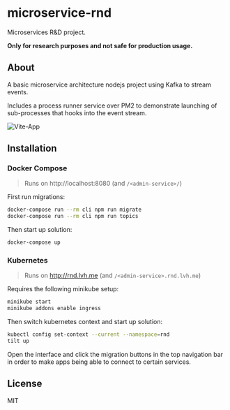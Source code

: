 # microservice-rnd

Microservices R&D project.

**Only for research purposes and not safe for production usage.**

## About

A basic microservice architecture nodejs project using Kafka to stream events.

Includes a process runner service over PM2 to demonstrate launching of sub-processes that hooks into the event stream.

![Vite-App](https://user-images.githubusercontent.com/161548/163657043-a2f3b766-77a6-44fc-8b62-078c6fa8390c.png)

## Installation

### Docker Compose

> Runs on http://localhost:8080 (and `/<admin-service>/`)

First run migrations:

```bash
docker-compose run --rm cli npm run migrate
docker-compose run --rm cli npm run topics
```

Then start up solution:

```bash
docker-compose up
```

### Kubernetes

> Runs on http://rnd.lvh.me (and `/<admin-service>.rnd.lvh.me`)

Requires the following minikube setup:

```bash
minikube start
minikube addons enable ingress
```

Then switch kubernetes context and start up solution:

```bash
kubectl config set-context --current --namespace=rnd
tilt up
```

Open the interface and click the migration buttons in the top navigation bar
in order to make apps being able to connect to certain services.

## License

MIT
